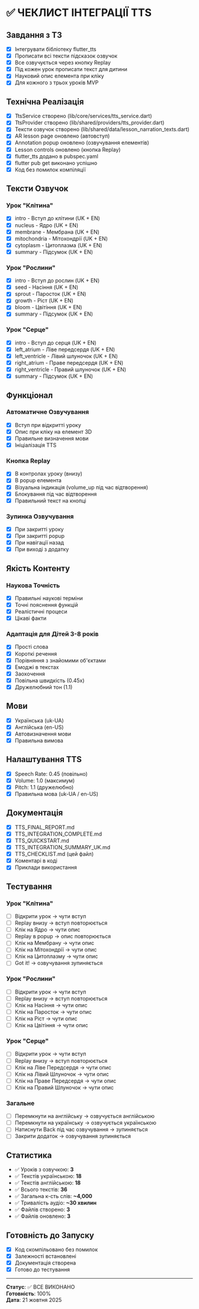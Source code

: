 # ✅ ЧЕКЛИСТ ІНТЕГРАЦІЇ TTS

## Завдання з ТЗ
- [x] Інтегрувати бібліотеку flutter_tts
- [x] Прописати всі тексти підсказок озвучок
- [x] Все озвучується через кнопку Replay
- [x] Під кожен урок прописати текст для дитини
- [x] Науковий опис елемента при кліку
- [x] Для кожного з трьох уроків MVP

## Технічна Реалізація
- [x] TtsService створено (lib/core/services/tts_service.dart)
- [x] TtsProvider створено (lib/shared/providers/tts_provider.dart)
- [x] Тексти озвучок створено (lib/shared/data/lesson_narration_texts.dart)
- [x] AR lesson page оновлено (автовступ)
- [x] Annotation popup оновлено (озвучування елементів)
- [x] Lesson controls оновлено (кнопка Replay)
- [x] flutter_tts додано в pubspec.yaml
- [x] flutter pub get виконано успішно
- [x] Код без помилок компіляції

## Тексти Озвучок

### Урок "Клітина"
- [x] intro - Вступ до клітини (UK + EN)
- [x] nucleus - Ядро (UK + EN)
- [x] membrane - Мембрана (UK + EN)
- [x] mitochondria - Мітохондрії (UK + EN)
- [x] cytoplasm - Цитоплазма (UK + EN)
- [x] summary - Підсумок (UK + EN)

### Урок "Рослини"
- [x] intro - Вступ до рослин (UK + EN)
- [x] seed - Насіння (UK + EN)
- [x] sprout - Паросток (UK + EN)
- [x] growth - Ріст (UK + EN)
- [x] bloom - Цвітіння (UK + EN)
- [x] summary - Підсумок (UK + EN)

### Урок "Серце"
- [x] intro - Вступ до серця (UK + EN)
- [x] left_atrium - Ліве передсердя (UK + EN)
- [x] left_ventricle - Лівий шлуночок (UK + EN)
- [x] right_atrium - Праве передсердя (UK + EN)
- [x] right_ventricle - Правий шлуночок (UK + EN)
- [x] summary - Підсумок (UK + EN)

## Функціонал

### Автоматичне Озвучування
- [x] Вступ при відкритті уроку
- [x] Опис при кліку на елемент 3D
- [x] Правильне визначення мови
- [x] Ініціалізація TTS

### Кнопка Replay
- [x] В контролах уроку (внизу)
- [x] В popup елемента
- [x] Візуальна індикація (volume_up під час відтворення)
- [x] Блокування під час відтворення
- [x] Правильний текст на кнопці

### Зупинка Озвучування
- [x] При закритті уроку
- [x] При закритті popup
- [x] При навігації назад
- [x] При виході з додатку

## Якість Контенту

### Наукова Точність
- [x] Правильні наукові терміни
- [x] Точні пояснення функцій
- [x] Реалістичні процеси
- [x] Цікаві факти

### Адаптація для Дітей 3-8 років
- [x] Прості слова
- [x] Короткі речення
- [x] Порівняння з знайомими об'єктами
- [x] Емоджі в текстах
- [x] Заохочення
- [x] Повільна швидкість (0.45x)
- [x] Дружелюбний тон (1.1)

## Мови
- [x] Українська (uk-UA)
- [x] Англійська (en-US)
- [x] Автовизначення мови
- [x] Правильна вимова

## Налаштування TTS
- [x] Speech Rate: 0.45 (повільно)
- [x] Volume: 1.0 (максимум)
- [x] Pitch: 1.1 (дружелюбно)
- [x] Правильна мова (uk-UA / en-US)

## Документація
- [x] TTS_FINAL_REPORT.md
- [x] TTS_INTEGRATION_COMPLETE.md
- [x] TTS_QUICKSTART.md
- [x] TTS_INTEGRATION_SUMMARY_UK.md
- [x] TTS_CHECKLIST.md (цей файл)
- [x] Коментарі в коді
- [x] Приклади використання

## Тестування

### Урок "Клітина"
- [ ] Відкрити урок → чути вступ
- [ ] Replay внизу → вступ повторюється
- [ ] Клік на Ядро → чути опис
- [ ] Replay в popup → опис повторюється
- [ ] Клік на Мембрану → чути опис
- [ ] Клік на Мітохондрії → чути опис
- [ ] Клік на Цитоплазму → чути опис
- [ ] Got it! → озвучування зупиняється

### Урок "Рослини"
- [ ] Відкрити урок → чути вступ
- [ ] Replay внизу → вступ повторюється
- [ ] Клік на Насіння → чути опис
- [ ] Клік на Паросток → чути опис
- [ ] Клік на Ріст → чути опис
- [ ] Клік на Цвітіння → чути опис

### Урок "Серце"
- [ ] Відкрити урок → чути вступ
- [ ] Replay внизу → вступ повторюється
- [ ] Клік на Ліве Передсердя → чути опис
- [ ] Клік на Лівий Шлуночок → чути опис
- [ ] Клік на Праве Передсердя → чути опис
- [ ] Клік на Правий Шлуночок → чути опис

### Загальне
- [ ] Перемкнути на англійську → озвучується англійською
- [ ] Перемкнути на українську → озвучується українською
- [ ] Натиснути Back під час озвучування → зупиняється
- [ ] Закрити додаток → озвучування зупиняється

## Статистика
- ✅ Уроків з озвучкою: **3**
- ✅ Текстів українською: **18**
- ✅ Текстів англійською: **18**
- ✅ Всього текстів: **36**
- ✅ Загальна к-сть слів: **~4,000**
- ✅ Тривалість аудіо: **~30 хвилин**
- ✅ Файлів створено: **3**
- ✅ Файлів оновлено: **3**

## Готовність до Запуску
- [x] Код скомпільовано без помилок
- [x] Залежності встановлені
- [x] Документація створена
- [x] Готово до тестування

---

**Статус**: ✅ ВСЕ ВИКОНАНО  
**Готовність**: 100%  
**Дата**: 21 жовтня 2025

